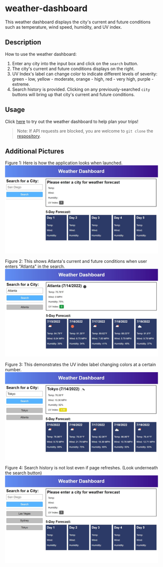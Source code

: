 # weather-dashboard
This weather dashboard displays the city's current and future conditions such as temperature, wind speed, humidity, and UV index. 

## Description
How to use the weather dashboard:
1. Enter any city into the input box and click on the `search` button.
2. The city's current and future conditions displays on the right.
3. UV Index's label can change color to indicate different levels of severity: green - low, yellow - moderate, orange - high, red - very high, purple - extreme.
4. Search history is provided. Clicking on any previously-searched `city` buttons will bring up that city's current and future conditions.

## Usage
Click [here](https://christylex3.github.io/weather-dashboard/) to try out the weather dashboard to help plan your trips!
> Note: If API requests are blocked, you are welcome to `git clone` the [respository](https://github.com/christylex3/weather-dashboard).

## Additional Pictures
Figure 1: Here is how the application looks when launched.
![Launch Page](./assets/images/first-page.jpg)

Figure 2: This shows Atlanta's current and future conditions when user enters "Atlanta" in the search.
![Search Result](./assets/images/search-result.jpg)

Figure 3: This demonstrates the UV index label changing colors at a certain number.
![Changing UV Index](./assets/images/different-uv-index.jpg)

Figure 4: Search history is not lost even if page refreshes. (Look underneath the search button)
![Search History](./assets/images/refresh-page.jpg)